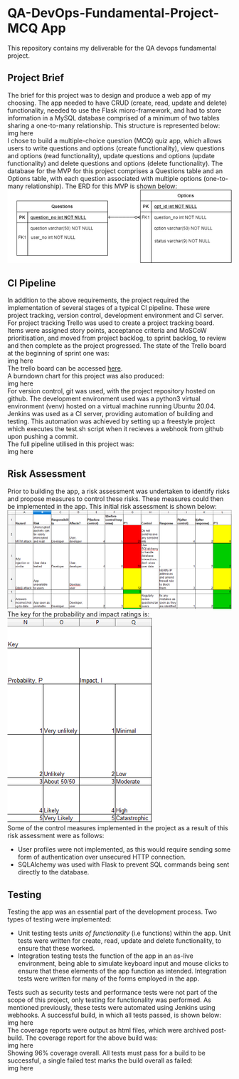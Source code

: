 # QA-DevOps-Fundamental-Project- MCQ App
This repository contains my deliverable for the QA devops fundamental project.  

## Project Brief  
The brief for this project was to design and produce a web app of my choosing. The app needed to have CRUD (create, read, update and delete) functionality, needed to use the Flask micro-framework, and had to store information in a MySQL database comprised of a minimum of two tables sharing a one-to-many relationship. This structure is represented below:
img here  
I chose to build a multiple-choice question (MCQ) quiz app, which allows users to write questions and options (create functionality), view questions and options (read functionality), update questions and options (update functionality) and delete questions and options (delete functionality). The database for the MVP for this project comprises a Questions table and an Options table, with each question associated with multiple options (one-to-many relationship). The ERD for this MVP is shown below:  
![ERD](https://github.com/agray998/QA-DevOps-Fundamental-Project/blob/main/figures/ProjectmvpERD.png)  

## CI Pipeline  
In addition to the above requirements, the project required the implementation of several stages of a typical CI pipeline. These were project tracking, version control, development environment and CI server. For project tracking Trello was used to create a project tracking board. Items were assigned story points, acceptance criteria and MoSCoW prioritisation, and moved from project backlog, to sprint backlog, to review and then complete as the project progressed. The state of the Trello board at the beginning of sprint one was:  
img here  
The trello board can be accessed [here](https://trello.com/b/KMCaNgMA/fundamental-project).  
A burndown chart for this project was also produced:  
img here  
For version control, git was used, with the project repository hosted on github. The development environment used was a python3 virtual environment (venv) hosted on a virtual machine running Ubuntu 20.04.  
Jenkins was used as a CI server, providing automation of building and testing. This automation was achieved by setting up a freestyle project which executes the test.sh script when it recieves a webhook from github upon pushing a commit.  
The full pipeline utilised in this project was:  
img here  

## Risk Assessment
Prior to building the app, a risk assessment was undertaken to identify risks and propose measures to control these risks. These measures could then be implemented in the app. This initial risk assessment is shown below:   
![RA](https://github.com/agray998/QA-DevOps-Fundamental-Project/blob/main/figures/project%20ra%2011-05.png)  
The key for the probability and impact ratings is:  
![key](https://github.com/agray998/QA-DevOps-Fundamental-Project/blob/main/figures/project%20ra%20key.png)  
Some of the control measures implemented in the project as a result of this risk assessment were as follows:  
* User profiles were not implemented, as this would require sending some form of authentication over unsecured HTTP connection.  
* SQLAlchemy was used with Flask to prevent SQL commands being sent directly to the database.  

## Testing  
Testing the app was an essential part of the development process. Two types of testing were implemented:  
* Unit testing tests _units of functionality_ (i.e functions) within the app. Unit tests were written for create, read, update and delete functionality, to ensure that these worked.
* Integration testing tests the function of the app in an as-live environment, being able to simulate keyboard input and mouse clicks to ensure that these elements of the app function as intended. Integration tests were written for many of the forms employed in the app.  

Tests such as security tests and performance tests were not part of the scope of this project, only testing for functionality was performed. As mentioned previously, these tests were automated using Jenkins using webhooks. A successful build, in which all tests passed, is shown below:  
img here  
The coverage reports were output as html files, which were archived post-build. The coverage report for the above build was:  
img here  
Showing 96% coverage overall. All tests must pass for a build to be successful, a single failed test marks the build overall as failed:  
img here  

